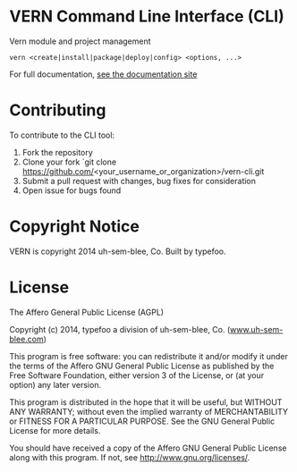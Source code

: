 # VERN Command Line Interface (CLI)

Vern module and project management

`vern <create|install|package|deploy|config> <options, ...>`

For full documentation, [see the documentation site](http://www.vern.io)

# Contributing

To contribute to the CLI tool:

1. Fork the repository
2. Clone your fork `git clone https://github.com/<your_username_or_organization>/vern-cli.git
3. Submit a pull request with changes, bug fixes for consideration
4. Open issue for bugs found

# Copyright Notice

VERN is copyright 2014 uh-sem-blee, Co. Built by typefoo.

# License

The Affero General Public License (AGPL)

Copyright (c) 2014, typefoo a division of uh-sem-blee, Co. (www.uh-sem-blee.com)

This program is free software: you can redistribute it and/or modify it under the terms of the Affero GNU General Public License as published by the Free Software Foundation, either version 3 of the License, or (at your option) any later version.

This program is distributed in the hope that it will be useful, but WITHOUT ANY WARRANTY; without even the implied warranty of MERCHANTABILITY or FITNESS FOR A PARTICULAR PURPOSE.  See the GNU General Public License for more details.

You should have received a copy of the Affero GNU General Public License along with this program. If not, see <http://www.gnu.org/licenses/>.